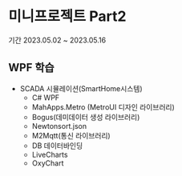 # 미니프로젝트 Part2
기간 2023.05.02 ~ 2023.05.16

## WPF 학습
- SCADA 시뮬레이션(SmartHome시스템)
	- C# WPF
	- MahApps.Metro (MetroUI 디자인 라이브러리)
	- Bogus(데미데이터 생성 라이브러리)
	- Newtonsort.json
	- M2Mqtt(통신 라이브러리)
	- DB 데이터바인딩
	- LiveCharts
	- OxyChart